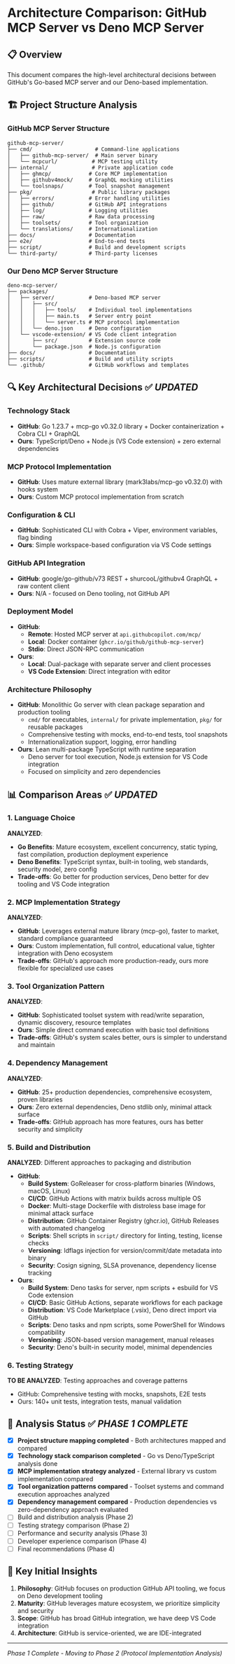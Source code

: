 # Architecture Comparison: GitHub MCP Server vs Deno MCP Server

## 📋 Overview

This document compares the high-level architectural decisions between GitHub's Go-based MCP server and our Deno-based implementation.

## 🏗️ Project Structure Analysis

### GitHub MCP Server Structure

```
github-mcp-server/
├── cmd/                    # Command-line applications
│   ├── github-mcp-server/  # Main server binary
│   └── mcpcurl/           # MCP testing utility
├── internal/              # Private application code
│   ├── ghmcp/            # Core MCP implementation
│   ├── githubv4mock/     # GraphQL mocking utilities  
│   └── toolsnaps/        # Tool snapshot management
├── pkg/                   # Public library packages
│   ├── errors/           # Error handling utilities
│   ├── github/           # GitHub API integrations
│   ├── log/              # Logging utilities
│   ├── raw/              # Raw data processing
│   ├── toolsets/         # Tool organization
│   └── translations/     # Internationalization
├── docs/                 # Documentation
├── e2e/                  # End-to-end tests
├── script/               # Build and development scripts
└── third-party/          # Third-party licenses
```

### Our Deno MCP Server Structure

```
deno-mcp-server/
├── packages/
│   ├── server/           # Deno-based MCP server
│   │   ├── src/
│   │   │   ├── tools/    # Individual tool implementations
│   │   │   ├── main.ts   # Server entry point
│   │   │   └── server.ts # MCP protocol implementation
│   │   └── deno.json     # Deno configuration
│   └── vscode-extension/ # VS Code client integration
│       ├── src/          # Extension source code
│       └── package.json  # Node.js configuration
├── docs/                 # Documentation
├── scripts/              # Build and utility scripts
└── .github/              # GitHub workflows and templates
```

## 🔍 Key Architectural Decisions ✅ _UPDATED_

### Technology Stack

- **GitHub**: Go 1.23.7 + mcp-go v0.32.0 library + Docker containerization + Cobra CLI + GraphQL
- **Ours**: TypeScript/Deno + Node.js (VS Code extension) + zero external dependencies

### MCP Protocol Implementation

- **GitHub**: Uses mature external library (mark3labs/mcp-go v0.32.0) with hooks system
- **Ours**: Custom MCP protocol implementation from scratch

### Configuration & CLI

- **GitHub**: Sophisticated CLI with Cobra + Viper, environment variables, flag binding
- **Ours**: Simple workspace-based configuration via VS Code settings

### GitHub API Integration

- **GitHub**: google/go-github/v73 REST + shurcooL/githubv4 GraphQL + raw content client
- **Ours**: N/A - focused on Deno tooling, not GitHub API

### Deployment Model

- **GitHub**:
  - **Remote**: Hosted MCP server at `api.githubcopilot.com/mcp/`
  - **Local**: Docker container (`ghcr.io/github/github-mcp-server`)
  - **Stdio**: Direct JSON-RPC communication
- **Ours**:
  - **Local**: Dual-package with separate server and client processes
  - **VS Code Extension**: Direct integration with editor

### Architecture Philosophy

- **GitHub**: Monolithic Go server with clean package separation and production tooling
  - `cmd/` for executables, `internal/` for private implementation, `pkg/` for reusable packages
  - Comprehensive testing with mocks, end-to-end tests, tool snapshots
  - Internationalization support, logging, error handling
- **Ours**: Lean multi-package TypeScript with runtime separation
  - Deno server for tool execution, Node.js extension for VS Code integration
  - Focused on simplicity and zero dependencies

## 📊 Comparison Areas ✅ _UPDATED_

### 1. Language Choice

**ANALYZED**:

- **Go Benefits**: Mature ecosystem, excellent concurrency, static typing, fast compilation, production deployment experience
- **Deno Benefits**: TypeScript syntax, built-in tooling, web standards, security model, zero config
- **Trade-offs**: Go better for production services, Deno better for dev tooling and VS Code integration

### 2. MCP Implementation Strategy

**ANALYZED**:

- **GitHub**: Leverages external mature library (mcp-go), faster to market, standard compliance guaranteed
- **Ours**: Custom implementation, full control, educational value, tighter integration with Deno ecosystem
- **Trade-offs**: GitHub's approach more production-ready, ours more flexible for specialized use cases

### 3. Tool Organization Pattern

**ANALYZED**:

- **GitHub**: Sophisticated toolset system with read/write separation, dynamic discovery, resource templates
- **Ours**: Simple direct command execution with basic tool definitions
- **Trade-offs**: GitHub's system scales better, ours is simpler to understand and maintain

### 4. Dependency Management

**ANALYZED**:

- **GitHub**: 25+ production dependencies, comprehensive ecosystem, proven libraries
- **Ours**: Zero external dependencies, Deno stdlib only, minimal attack surface
- **Trade-offs**: GitHub approach has more features, ours has better security and simplicity

### 5. Build and Distribution

**ANALYZED**: Different approaches to packaging and distribution

- **GitHub**:
  - **Build System**: GoReleaser for cross-platform binaries (Windows, macOS, Linux)
  - **CI/CD**: GitHub Actions with matrix builds across multiple OS
  - **Docker**: Multi-stage Dockerfile with distroless base image for minimal attack surface
  - **Distribution**: GitHub Container Registry (ghcr.io), GitHub Releases with automated changelog
  - **Scripts**: Shell scripts in `script/` directory for linting, testing, license checks
  - **Versioning**: ldflags injection for version/commit/date metadata into binary
  - **Security**: Cosign signing, SLSA provenance, dependency license tracking
- **Ours**:
  - **Build System**: Deno tasks for server, npm scripts + esbuild for VS Code extension
  - **CI/CD**: Basic GitHub Actions, separate workflows for each package
  - **Distribution**: VS Code Marketplace (.vsix), Deno direct import via GitHub
  - **Scripts**: Deno tasks and npm scripts, some PowerShell for Windows compatibility
  - **Versioning**: JSON-based version management, manual releases
  - **Security**: Deno's built-in security model, minimal dependencies

### 6. Testing Strategy

**TO BE ANALYZED**: Testing approaches and coverage patterns

- GitHub: Comprehensive testing with mocks, snapshots, E2E tests
- Ours: 140+ unit tests, integration tests, manual validation

## 🎯 Analysis Status ✅ _PHASE 1 COMPLETE_

- [x] **Project structure mapping completed** - Both architectures mapped and compared
- [x] **Technology stack comparison completed** - Go vs Deno/TypeScript analysis done
- [x] **MCP implementation strategy analyzed** - External library vs custom implementation compared
- [x] **Tool organization patterns compared** - Toolset systems and command execution approaches analyzed
- [x] **Dependency management compared** - Production dependencies vs zero-dependency approach evaluated
- [ ] Build and distribution analysis (Phase 2)
- [ ] Testing strategy comparison (Phase 2)
- [ ] Performance and security analysis (Phase 3)
- [ ] Developer experience comparison (Phase 4)
- [ ] Final recommendations (Phase 4)

## 🔑 Key Initial Insights

1. **Philosophy**: GitHub focuses on production GitHub API tooling, we focus on Deno development tooling
2. **Maturity**: GitHub leverages mature ecosystem, we prioritize simplicity and security
3. **Scope**: GitHub has broad GitHub integration, we have deep VS Code integration
4. **Architecture**: GitHub is service-oriented, we are IDE-integrated

---

_Phase 1 Complete - Moving to Phase 2 (Protocol Implementation Analysis)_
